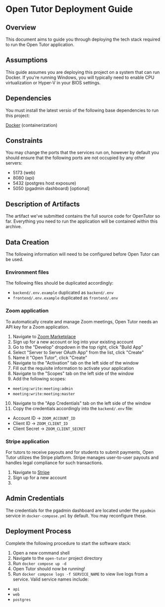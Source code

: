 # Open Tutor Deployment Guide

## Overview

This document aims to guide you through deploying the tech stack required to run the Open Tutor application.

## Assumptions

This guide assumes you are deploying this project on a system that can run Docker. If you're running Windows, you will typically need to enable CPU virtualization or Hyper-V in your BIOS settings.

## Dependencies

You must install the latest versio of the following base dependencies to run this project:

[Docker](https://docs.docker.com/engine/install/) (containerization)

## Constraints

You may change the ports that the services run on, however by default you should ensure that the following ports are not occupied by any other servers:

- 5173 (web)
- 8080 (api)
- 5432 (postgres host exposure)
- 5050 (pgadmin dashboard) [optional]

## Description of Artifacts

The artifact we've submitted contains the full source code for OpenTutor so far. Everything you need to run the application will be contained within this archive.

## Data Creation

The following information will need to be configured before Open Tutor can be used.

### Environment files

The following files should be duplicated accordingly:

- `backend/.env.example` duplicated as `backend/.env`
- `frontend/.env.example` duplicated as `frontend/.env`

### Zoom application

To automatically create and manage Zoom meetings, Open Tutor needs an API key for a Zoom application.

1. Navigate to [Zoom Marketplace](https://marketplace.zoom.us/)
2. Sign up for a new account or log into your existing account
3. Go to the "Develop" dropdown in the top right, click "Build App"
4. Select "Server to Server OAuth App" from the list, click "Create"
5. Name it "Open Tutor", click "Create"
6. Navigate to the "Activation" tab on the left side of the window
7. Fill out the requisite information to activate your application
8. Navigate to the "Scopes" tab on the left side of the window
9. Add the following scopes:

- `meeting:write:meeting:admin`
- `meeting:write:meeting:master`

10. Navigate to the "App Credentials" tab on the left side of the window
11. Copy the credentials accordingly into the `backend/.env` file:

- Account ID -> `ZOOM_ACCOUNT_ID`
- Client ID -> `ZOOM_CLIENT_ID`
- Client Secret -> `ZOOM_CLIENT_SECRET`

### Stripe application

For tutors to receive payouts and for students to submit payments, Open Tutor utilizes the Stripe platform. Stripe manages user-to-user payouts and handles legal compliance for such transactions.

1. Navigate to [Stripe](https://stripe.com/)
2. Sign up for a new account
3.

## Admin Credentials

The credentials for the pgadmin dashboard are located under the `pgadmin` service in `docker-compose.yml` by default. You may reconfigure these.

## Deployment Process

Complete the following procedure to start the software stack:

1. Open a new command shell
2. Navigate to the `open-tutor` project directory
3. Run `docker compose up -d`
4. Open Tutor should now be running!
5. Run `docker compose logs -f SERVICE_NAME` to view live logs from a service. Valid service names include:

- `api`
- `web`
- `postgres`
